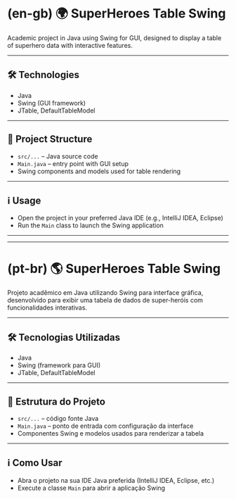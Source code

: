 # (en-gb) 🌍 SuperHeroes Table Swing

Academic project in Java using Swing for GUI, designed to display a table of superhero data with interactive features.

---

## 🛠️ Technologies

- Java
- Swing (GUI framework)
- JTable, DefaultTableModel

---

## 📁 Project Structure

- `src/...` – Java source code
- `Main.java` – entry point with GUI setup
- Swing components and models used for table rendering

---

## ℹ️ Usage

- Open the project in your preferred Java IDE (e.g., IntelliJ IDEA, Eclipse)
- Run the `Main` class to launch the Swing application

---
---

# (pt-br) 🌎 SuperHeroes Table Swing

Projeto acadêmico em Java utilizando Swing para interface gráfica, desenvolvido para exibir uma tabela de dados de super-heróis com funcionalidades interativas.

---

## 🛠️ Tecnologias Utilizadas

- Java
- Swing (framework para GUI)
- JTable, DefaultTableModel

---

## 📁 Estrutura do Projeto

- `src/...` – código fonte Java
- `Main.java` – ponto de entrada com configuração da interface
- Componentes Swing e modelos usados para renderizar a tabela

---

## ℹ️ Como Usar

- Abra o projeto na sua IDE Java preferida (IntelliJ IDEA, Eclipse, etc.)
- Execute a classe `Main` para abrir a aplicação Swing
